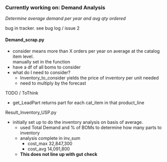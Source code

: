### Currently working on:  Demand Analysis

_Determine average demand per year and avg qty ordered_

bug in tracker. see bug log / issue 2

#### Demand_scrap.py
* consider means more than X orders per year on average at the catalog item level.  
    manually set in the function
* have a df of all boms to consider
* what do I need to consider?
    * Inventory_to_consider yields the price of inventory per unit needed
    * need to multiply by the forecast



TODO / ToThink
* get_LeadPart returns part for each cat_item in that product_line


Result_Inventory_USP.py
* initially set up to do the inventory analysis on basis of average.  
    * used Total Demand and % of BOMs to determine how many parts to inventory
    * analysis complete in inv_sum
        * cost_max    32,847,300
        * cost_avg    14,091,800
    * **This does not line up with gut check**
    
